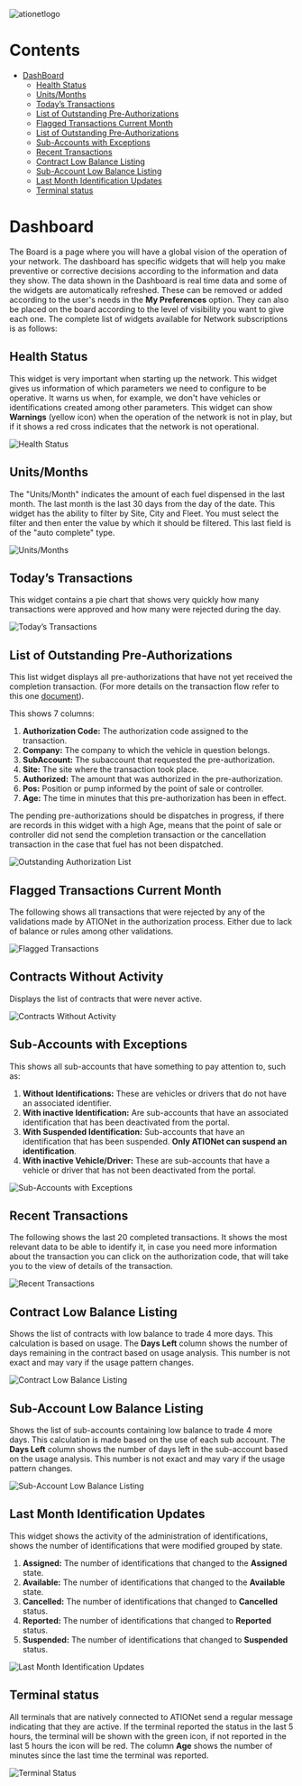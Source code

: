 ![ationetlogo](https://github.com/Ationet/ationetdocs/blob/master/Content/Images/ATIOnetLogo_250x70.png)

# Contents

- [DashBoard](#dashboard)
	- [Health Status](#health-status)
	- [Units/Months](#unitsmonths)
	- [Today’s Transactions](#todays-transactions)
	- [List of Outstanding Pre-Authorizations](#list-of-outstanding-pre-authorizations)
	- [Flagged Transactions Current Month](#flagged-transactions-current-month)
	- [List of Outstanding Pre-Authorizations](#list-of-outstanding-pre-authorizations)
	- [Sub-Accounts with Exceptions](#sub-accounts-with-exceptions)
	- [Recent Transactions](#recent-transactions)
	- [Contract Low Balance Listing](#contract-low-balance-listing)
	- [Sub-Account Low Balance Listing](#sub-account-low-balance-listing)
	- [Last Month Identification Updates](#last-month-identification-updates)
	- [Terminal status](#terminal-status)

# Dashboard

The Board is a page where you will have a global vision of the operation of your network. The dashboard has specific widgets that will help you make preventive or corrective decisions according to the information and data they show. The data shown in the Dashboard is real time data and some of the widgets are automatically refreshed.
These can be removed or added according to the user's needs in the **My Preferences** option. They can also be placed on the board according to the level of visibility you want to give each one.
The complete list of widgets available for Network subscriptions is as follows:

## Health Status

This widget is very important when starting up the network. This widget gives us information of which parameters we need to configure to be operative. It warns us when, for example, we don't have vehicles or identifications created among other parameters.
This widget can show **Warnings** (yellow icon) when the operation of the network is not in play, but if it shows a red cross indicates that the network is not operational.

![Health Status](https://github.com/Ationet/ationetdocs/blob/master/Content/Images/User%20Manual%20ATIONet/Dashboard/Health%20Status.PNG)

## Units/Months

The "Units/Month" indicates the amount of each fuel dispensed in the last month. The last month is the last 30 days from the day of the date. This widget has the ability to filter by Site, City and Fleet. You must select the filter and then enter the value by which it should be filtered. This last field is of the "auto complete" type.

![Units/Months](https://github.com/Ationet/ationetdocs/blob/master/Content/Images/User%20Manual%20ATIONet/Dashboard/Units-Months.PNG)

## Today’s Transactions

This widget contains a pie chart that shows very quickly how many transactions were approved and how many were rejected during the day.

![Today’s Transactions](https://github.com/Ationet/ationetdocs/blob/master/Content/Images/User%20Manual%20ATIONet/Dashboard/Today%E2%80%99s%20Transactions.PNG)

## List of Outstanding Pre-Authorizations

This list widget displays all pre-authorizations that have not yet received the completion transaction. (For more details on the transaction flow refer to this one [document]( https://github.com/Ationet/ationetdocs/blob/master/AN-Transaction_Flows-TechGuide.md)).

This shows 7 columns:

1. **Authorization Code:** The authorization code assigned to the transaction.
2. **Company:** The company to which the vehicle in question belongs.
3. **SubAccount:** The subaccount that requested the pre-authorization.
4. **Site:** The site where the transaction took place.
5. **Authorized:** The amount that was authorized in the pre-authorization.
6. **Pos:** Position or pump informed by the point of sale or controller.
7. **Age:** The time in minutes that this pre-authorization has been in effect.

The pending pre-authorizations should be dispatches in progress, if there are records in this widget with a high Age, means that the point of sale or controller did not send the completion transaction or the cancellation transaction in the case that fuel has not been dispatched.

![Outstanding Authorization List](https://github.com/Ationet/ationetdocs/blob/master/Content/Images/User%20Manual%20ATIONet/Dashboard/Outstanding%20Authorization%20List.PNG)

## Flagged Transactions Current Month

The following shows all transactions that were rejected by any of the validations made by ATIONet in the authorization process. Either due to lack of balance or rules among other validations.

![Flagged Transactions](https://github.com/Ationet/ationetdocs/blob/master/Content/Images/User%20Manual%20ATIONet/Dashboard/Flagged%20Transactions.PNG)

## Contracts Without Activity

Displays the list of contracts that were never active.

![Contracts Without Activity](https://github.com/Ationet/ationetdocs/blob/master/Content/Images/User%20Manual%20ATIONet/Dashboard/Contracts%20Without%20Activity.PNG)

## Sub-Accounts with Exceptions

This shows all sub-accounts that have something to pay attention to, such as:

1. **Without Identifications:** These are vehicles or drivers that do not have an associated identifier.
2. **With inactive Identification:** Are sub-accounts that have an associated identification that has been deactivated from the portal.
3. **With Suspended Identification:** Sub-accounts that have an identification that has been suspended. **Only ATIONet can suspend an identification**.
4. **With inactive Vehicle/Driver:** These are sub-accounts that have a vehicle or driver that has not been deactivated from the portal.

![Sub-Accounts with Exceptions](https://github.com/Ationet/ationetdocs/blob/master/Content/Images/User%20Manual%20ATIONet/Dashboard/Sub-Accounts%20with%20Exceptions.PNG)

## Recent Transactions

The following shows the last 20 completed transactions. It shows the most relevant data to be able to identify it, in case you need more information about the transaction you can click on the authorization code, that will take you to the view of details of the transaction.

![Recent Transactions](https://github.com/Ationet/ationetdocs/blob/master/Content/Images/User%20Manual%20ATIONet/Dashboard/Recent%20Transactions.PNG)

## Contract Low Balance Listing

Shows the list of contracts with low balance to trade 4 more days. This calculation is based on usage. The **Days Left** column shows the number of days remaining in the contract based on usage analysis. This number is not exact and may vary if the usage pattern changes.

![Contract Low Balance Listing](https://github.com/Ationet/ationetdocs/blob/master/Content/Images/User%20Manual%20ATIONet/Dashboard/Contract%20Low%20Balance%20Listing.PNG)

## Sub-Account Low Balance Listing

Shows the list of sub-accounts containing low balance to trade 4 more days. This calculation is made based on the use of each sub account. The **Days Left** column shows the number of days left in the sub-account based on the usage analysis. This number is not exact and may vary if the usage pattern changes.

![Sub-Account Low Balance Listing](https://github.com/Ationet/ationetdocs/blob/master/Content/Images/User%20Manual%20ATIONet/Dashboard/Sub-Account%20Low%20Balance%20Listing.PNG)

## Last Month Identification Updates

This widget shows the activity of the administration of identifications, shows the number of identifications that were modified grouped by state.

1. **Assigned:** The number of identifications that changed to the **Assigned** state.
2. **Available:** The number of identifications that changed to the **Available** state.
3. **Cancelled:** The number of identifications that changed to **Cancelled** status.
4. **Reported:** The number of identifications that changed to **Reported** status.
5. **Suspended:** The number of identifications that changed to **Suspended** status.

![Last Month Identification Updates](https://github.com/Ationet/ationetdocs/blob/master/Content/Images/User%20Manual%20ATIONet/Dashboard/Last%20Month%20Identification%20Updates.PNG)

## Terminal status

All terminals that are natively connected to ATIONet send a regular message indicating that they are active. If the terminal reported the status in the last 5 hours, the terminal will be shown with the green icon, if not reported in the last 5 hours the icon will be red.
The column **Age** shows the number of minutes since the last time the terminal was reported. 

![Terminal Status](https://github.com/Ationet/ationetdocs/blob/master/Content/Images/User%20Manual%20ATIONet/Dashboard/Terminal%20Status.PNG)
